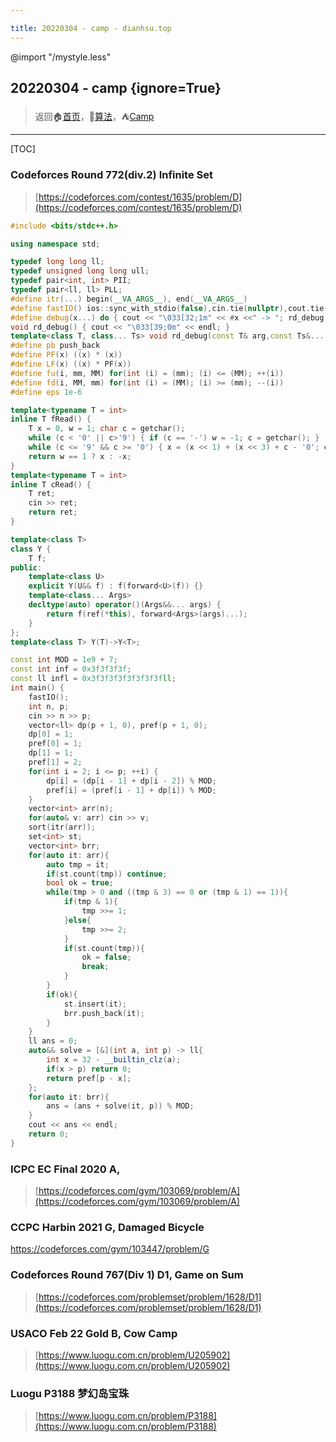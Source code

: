 ```yaml
---

title: 20220304 - camp - dianhsu.top
---
```

@import "/mystyle.less"

## 20220304 - camp {ignore=True}

> 返回:house:[首页](../../index.html)，:rocket:[算法](../index.html)，:tent:[Camp](./index.html)

---
[TOC]

### Codeforces Round 772(div.2) Infinite Set
> [https://codeforces.com/contest/1635/problem/D](https://codeforces.com/contest/1635/problem/D)

```cpp
#include <bits/stdc++.h>

using namespace std;

typedef long long ll;
typedef unsigned long long ull;
typedef pair<int, int> PII;
typedef pair<ll, ll> PLL;
#define itr(...) begin(__VA_ARGS__), end(__VA_ARGS__)
#define fastIO() ios::sync_with_stdio(false),cin.tie(nullptr),cout.tie(nullptr)
#define debug(x...) do { cout << "\033[32;1m" << #x <<" -> "; rd_debug(x); } while (0)
void rd_debug() { cout << "\033[39;0m" << endl; }
template<class T, class... Ts> void rd_debug(const T& arg,const Ts&... args) { cout << arg << " "; rd_debug(args...); }
#define pb push_back
#define PF(x) ((x) * (x))
#define LF(x) ((x) * PF(x))
#define fu(i, mm, MM) for(int (i) = (mm); (i) <= (MM); ++(i))
#define fd(i, MM, mm) for(int (i) = (MM); (i) >= (mm); --(i))
#define eps 1e-6

template<typename T = int>
inline T fRead() {
    T x = 0, w = 1; char c = getchar();
    while (c < '0' || c>'9') { if (c == '-') w = -1; c = getchar(); }
    while (c <= '9' && c >= '0') { x = (x << 1) + (x << 3) + c - '0'; c = getchar(); }
    return w == 1 ? x : -x;
}
template<typename T = int>
inline T cRead() {
    T ret;
    cin >> ret;
    return ret;
}

template<class T>
class Y {
    T f;
public:
    template<class U>
    explicit Y(U&& f) : f(forward<U>(f)) {}
    template<class... Args>
    decltype(auto) operator()(Args&&... args) {
        return f(ref(*this), forward<Args>(args)...);
    }
};
template<class T> Y(T)->Y<T>;

const int MOD = 1e9 + 7;
const int inf = 0x3f3f3f3f;
const ll infl = 0x3f3f3f3f3f3f3f3fll;
int main() {
    fastIO();
    int n, p;
    cin >> n >> p;
    vector<ll> dp(p + 1, 0), pref(p + 1, 0);
    dp[0] = 1;
    pref[0] = 1;
    dp[1] = 1;
    pref[1] = 2;
    for(int i = 2; i <= p; ++i) {
        dp[i] = (dp[i - 1] + dp[i - 2]) % MOD;
        pref[i] = (pref[i - 1] + dp[i]) % MOD;
    }
    vector<int> arr(n);
    for(auto& v: arr) cin >> v;
    sort(itr(arr));
    set<int> st;
    vector<int> brr;
    for(auto it: arr){
        auto tmp = it;
        if(st.count(tmp)) continue;
        bool ok = true;
        while(tmp > 0 and ((tmp & 3) == 0 or (tmp & 1) == 1)){
            if(tmp & 1){
                tmp >>= 1;
            }else{
                tmp >>= 2;
            }
            if(st.count(tmp)){
                ok = false;
                break;
            }
        }
        if(ok){
            st.insert(it);
            brr.push_back(it);
        }
    }
    ll ans = 0;
    auto&& solve = [&](int a, int p) -> ll{
        int x = 32 - __builtin_clz(a);
        if(x > p) return 0;
        return pref[p - x];
    };
    for(auto it: brr){
        ans = (ans + solve(it, p)) % MOD;
    }
    cout << ans << endl;
    return 0;
}
```
### ICPC EC Final 2020 A, 
> [https://codeforces.com/gym/103069/problem/A](https://codeforces.com/gym/103069/problem/A)

### CCPC Harbin 2021 G, Damaged Bicycle

https://codeforces.com/gym/103447/problem/G

### Codeforces Round 767(Div 1) D1, Game on Sum
> [https://codeforces.com/problemset/problem/1628/D1](https://codeforces.com/problemset/problem/1628/D1)

### USACO Feb 22 Gold B, Cow Camp
> [https://www.luogu.com.cn/problem/U205902](https://www.luogu.com.cn/problem/U205902)

### Luogu P3188 梦幻岛宝珠
> [https://www.luogu.com.cn/problem/P3188](https://www.luogu.com.cn/problem/P3188)